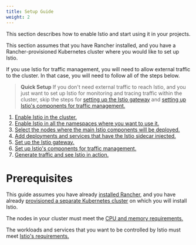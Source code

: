```yaml
---
title: Setup Guide
weight: 2
---
```


This section describes how to enable Istio and start using it in your projects.

This section assumes that you have Rancher installed, and you have a Rancher-provisioned Kubernetes cluster where you would like to set up Istio.

If you use Istio for traffic management, you will need to allow external traffic to the cluster. In that case, you will need to follow all of the steps below.

> **Quick Setup** If you don't need external traffic to reach Istio, and you just want to set up Istio for monitoring and tracing traffic within the cluster, skip the steps for [setting up the Istio gateway]({{<baseurl>}}/rancher/latest/en/cluster-admin/tools/istio/setup/gateway) and [setting up Istio's components for traffic management.]({{<baseurl>}}/rancher/latest/en/cluster-admin/tools/istio/setup/set-up-traffic-management)

1. [Enable Istio in the cluster.]({{<baseurl>}}/rancher/latest/en/cluster-admin/tools/istio/setup/enable-istio-in-cluster)
1. [Enable Istio in all the namespaces where you want to use it.]({{<baseurl>}}/rancher/latest/en/cluster-admin/tools/istio/setup/enable-istio-in-namespace)
1. [Select the nodes where the main Istio components will be deployed.]({{<baseurl>}}/rancher/latest/en/cluster-admin/tools/istio/setup/node-selectors)
1. [Add deployments and services that have the Istio sidecar injected.]({{<baseurl>}}/rancher/latest/en/cluster-admin/tools/istio/setup/deploy-workloads)
1. [Set up the Istio gateway. ]({{<baseurl>}}/rancher/latest/en/cluster-admin/tools/istio/setup/gateway)
1. [Set up Istio's components for traffic management.]({{<baseurl>}}/rancher/latest/en/cluster-admin/tools/istio/setup/set-up-traffic-management)
1. [Generate traffic and see Istio in action.](#generate-traffic-and-see-istio-in-action)

# Prerequisites

This guide assumes you have already [installed Rancher,]({{<baseurl>}}/rancher/latest/en/installation) and you have already [provisioned a separate Kubernetes cluster]({{<baseurl>}}/rancher/latest/en/cluster-provisioning) on which you will install Istio.

The nodes in your cluster must meet the [CPU and memory requirements.]({{<baseurl>}}/rancher/latest/en/cluster-admin/tools/istio/resources/)

The workloads and services that you want to be controlled by Istio must meet [Istio's requirements.](https://istio.io/docs/setup/additional-setup/requirements/)
